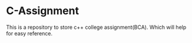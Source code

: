 # C-Assignment
This is a repository to store c++ college assignment(BCA). Which will help for easy reference.
